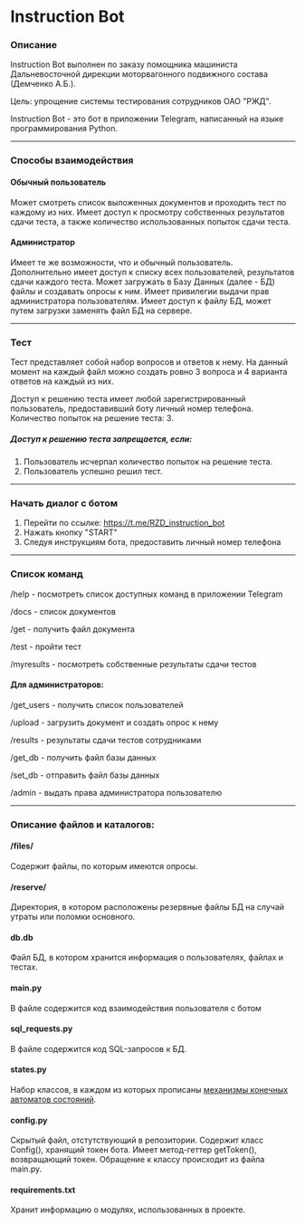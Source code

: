 # Instruction Bot

### Описание
Instruction Bot выполнен по заказу помощника машиниста Дальневосточной дирекции
моторвагонного подвижного состава (Демченко А.Б.).

Цель: упрощение системы тестирования сотрудников ОАО "РЖД".

Instruction Bot - это бот в приложении Telegram, написанный на языке программирования
Python.
***
### Способы взаимодействия
#### Обычный пользователь

Может смотреть список выложенных документов и проходить тест по каждому из них.
Имеет доступ к просмотру собственных результатов сдачи теста, а также количество использованных попыток сдачи теста.

#### Администратор
Имеет те же возможности, что и  обычный пользователь. Дополнительно имеет доступ к списку всех пользователей,
результатов сдачи каждого теста. Может загружать в Базу Данных (далее - БД) файлы и создавать опросы к ним.
Имеет привилегии выдачи прав администратора пользователям. Имеет доступ к файлу БД, может путем загрузки заменять файл БД на сервере.
***
### Тест
Тест представляет собой набор вопросов и ответов к нему. На данный момент на каждый файл
можно создать ровно 3 вопроса и 4 варианта ответов на каждый из них.

Доступ к решению теста имеет любой зарегистрированный пользователь, предоставивший боту личный номер телефона.
Количество попыток на решение теста: 3.

##### Доступ к решению теста запрещается, если:
1. Пользователь исчерпал количество попыток на решение теста.
2. Пользователь успешно решил тест.

***

### Начать диалог с ботом

1. Перейти по ссылке: https://t.me/RZD_instruction_bot
2. Нажать кнопку "START"
3. Следуя инструкциям бота, предоставить личный номер телефона

***

### Список команд

/help - посмотреть список доступных команд в приложении Telegram

/docs - список документов

/get - получить файл документа

/test - пройти тест

/myresults - посмотреть собственные результаты сдачи тестов

#### Для администраторов:
/get_users - получить список пользователей

/upload - загрузить документ и создать опрос к нему

/results - результаты сдачи тестов сотрудниками

/get_db - получить файл базы данных

/set_db - отправить файл базы данных

/admin - выдать права администратора пользователю

***

### Описание файлов и каталогов:

#### /files/

Содержит файлы, по которым имеются опросы.

#### /reserve/

Директория, в котором расположены резервные файлы БД на случай утраты или поломки основного.

#### db.db

Файл БД, в котором хранится информация о пользователях, файлах и тестах.

#### main.py

В файле содержится код взаимодействия пользователя с ботом

#### sql_requests.py

В файле содержится код SQL-запросов к БД.

#### states.py

Набор классов, в каждом из которых прописаны [механизмы конечных автоматов состояний](https://docs.aiogram.dev/en/latest/migration_1_to_2.html#states-group).

#### config.py

Скрытый файл, отстутствующий в репозитории. Содержит класс Config(), хранящий токен бота. Имеет метод-геттер getToken(), возвращающий токен. Обращение к классу происходит из файла main.py.

#### requirements.txt

Хранит информацию о модулях, использованных в проекте.
